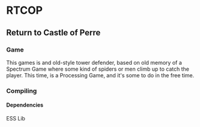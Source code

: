# RTCOP
## Return to Castle of Perre

### Game
This games is and old-style tower defender, based on old memory of a Spectrum Game where some kind of spiders or men climb up to catch the player.
This time, is a Processing Game, and it's some to do in the free time.

### Compiling

#### Dependencies
ESS Lib

